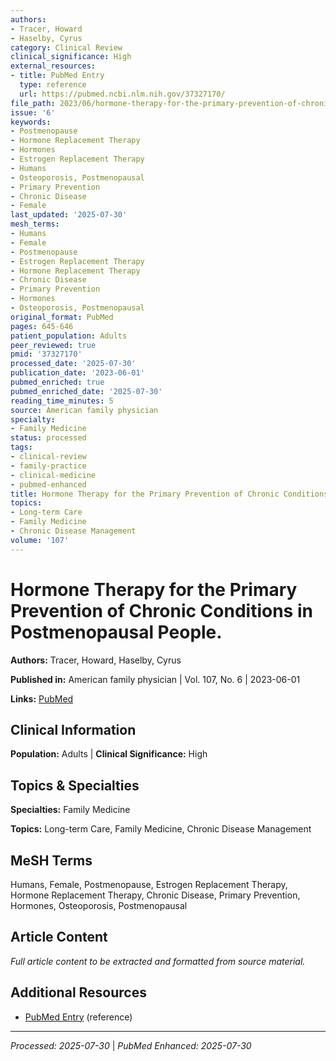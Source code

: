 ```yaml
---
authors:
- Tracer, Howard
- Haselby, Cyrus
category: Clinical Review
clinical_significance: High
external_resources:
- title: PubMed Entry
  type: reference
  url: https://pubmed.ncbi.nlm.nih.gov/37327170/
file_path: 2023/06/hormone-therapy-for-the-primary-prevention-of-chronic-condit.md
issue: '6'
keywords:
- Postmenopause
- Hormone Replacement Therapy
- Hormones
- Estrogen Replacement Therapy
- Humans
- Osteoporosis, Postmenopausal
- Primary Prevention
- Chronic Disease
- Female
last_updated: '2025-07-30'
mesh_terms:
- Humans
- Female
- Postmenopause
- Estrogen Replacement Therapy
- Hormone Replacement Therapy
- Chronic Disease
- Primary Prevention
- Hormones
- Osteoporosis, Postmenopausal
original_format: PubMed
pages: 645-646
patient_population: Adults
peer_reviewed: true
pmid: '37327170'
processed_date: '2025-07-30'
publication_date: '2023-06-01'
pubmed_enriched: true
pubmed_enriched_date: '2025-07-30'
reading_time_minutes: 5
source: American family physician
specialty:
- Family Medicine
status: processed
tags:
- clinical-review
- family-practice
- clinical-medicine
- pubmed-enhanced
title: Hormone Therapy for the Primary Prevention of Chronic Conditions in Postmenopausal People.
topics:
- Long-term Care
- Family Medicine
- Chronic Disease Management
volume: '107'
---
```


# Hormone Therapy for the Primary Prevention of Chronic Conditions in Postmenopausal People.

**Authors:** Tracer, Howard, Haselby, Cyrus

**Published in:** American family physician | Vol. 107, No. 6 | 2023-06-01

**Links:** [PubMed](https://pubmed.ncbi.nlm.nih.gov/37327170/)

## Clinical Information

**Population:** Adults | **Clinical Significance:** High

## Topics & Specialties

**Specialties:** Family Medicine

**Topics:** Long-term Care, Family Medicine, Chronic Disease Management

## MeSH Terms

Humans, Female, Postmenopause, Estrogen Replacement Therapy, Hormone Replacement Therapy, Chronic Disease, Primary Prevention, Hormones, Osteoporosis, Postmenopausal

## Article Content

*Full article content to be extracted and formatted from source material.*

## Additional Resources

- [PubMed Entry](https://pubmed.ncbi.nlm.nih.gov/37327170/) (reference)

---

*Processed: 2025-07-30* | *PubMed Enhanced: 2025-07-30*
